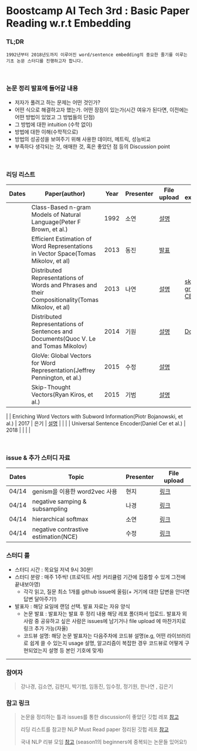 # Boostcamp AI Tech 3rd : Basic Paper Reading w.r.t Embedding
### TL;DR
```
1992년부터 2018년도까지 이루어진 word/sentence embedding의 중요한 줄기를 이루는 기초 논문 스터디를 진행하고자 합니다. 
```

<br/>

### 논문 정리 발표에 들어갈 내용
* 저자가 풀려고 하는 문제는 어떤 것인가?
* 어떤 식으로 해결하고자 했는가. 어떤 장점이 있는가(시간 여유가 된다면, 이전에는 어떤 방법이 있었고 그 방법들의 단점)
* 그 방법에 대한 intuition (수학 없이)
* 방법에 대한 이해(수학적으로)
* 방법의 성공성을 보여주기 위해 사용한 데이터, 메트릭, 성능비교
* 부족하다 생각되는 것, 애매한 것, 혹은 좋았던 점 등의 Discussion point

<br/>

### 리딩 리스트

| Dates | Paper(author)                                                                                     | Year | Presenter | File upload | Code explained |
|-------|---------------------------------------------------------------------------------------------------|------|-----------|-------------|----------------|
|       | Class-Based n-gram Models of Natural Language(Peter F Brown, et al.)                              | 1992 |   소연   |    [설명](https://docs.google.com/presentation/d/1BFrCpcl7GxT3iiqGXajjYAZbsEAjUslhtbkBlQau8AE/edit?usp=sharing)         |           |   
|       | Efficient Estimation of Word Representations in Vector Space(Tomas Mikolov, et al)                | 2013 |    동진       |    [발표](https://github.com/kimcando/BoostcampAITech3-PaperReading-Embedding/files/8284506/default.pptx)         |                |
|       | Distributed Representations of Words and Phrases and their Compositionality(Tomas Mikolov, et al) | 2013 |   나연   |   [설명](https://wry-silence-4ef.notion.site/Distributed-Representations-of-Words-and-Phrases-and-their-Compositionality-95186fac1ee641359589c2a92267ef29)  |   [skip-gram](https://github.com/kimcando/BoostcampAITech3-PaperReading-Embedding/tree/main/materials/skip-gram), [CBOW](https://github.com/kimcando/BoostcampAITech3-PaperReading-Embedding/tree/main/materials/cbow)          |
|       | Distributed Representations of Sentences and Documents(Quoc V. Le and Tomas Mikolov)               | 2014 |   기원   |  [설명](https://catnip-pelican-5b8.notion.site/DOC2VEC-72913173f6484646a7873add95e24195)           | [Doc2Vec](https://github.com/cbowdon/doc2vec-pytorch)               |  
|       | GloVe: Global Vectors for Word Representation(Jeffrey Pennington, et al.)                         | 2015 |   수정     |   [설명](https://drive.google.com/file/d/1rtp6bg8_HQh8kRSmlSoZqGAI3jr764-H/view?usp=sharing)          |                |
|       | Skip-Thought Vectors(Ryan Kiros, et al.)                                                          | 2015 |     기범   |      [설명](https://github.com/cow-coding/Machine-Learning-Paper-Review-and-Implementation/raw/main/presentation/skip-thought_vector.pptx)       |                |

|       | Enriching Word Vectors with Subword Information(Piotr Bojanowski, et al.)                         | 2017 |    은기    |    [설명](https://github.com/kimcando/BoostcampAITech3-PaperReading-Embedding/files/8632803/FastText._.pptx)        |                |
|       | Universal Sentence Encoder(Daniel Cer et al.)                                                     | 2018 |           |             |                |

<br/>

### issue & 추가 스터디 자료

| Dates | Topic              | Presenter | File upload  |
|-------|--------------------|-----------|-------------|
|04/14  | genism을 이용한 word2vec 사용 | 현지 |[링크](https://drive.google.com/file/d/1EMRV7neUNTV1A2r3lOWcbHdAf21-5olz/view?usp=sharing)|
|04/14  | negative samping & subsampling | 나경 | [링크](https://angiekang.tistory.com/31)|
|04/14  | hierarchical softmax | 소연 | [링크](https://github.com/kimcando/BoostcampAITech3-PaperReading-Embedding/blob/main/materials/hierarchical_softmax.pdf)|
|04/14  | negative contrastive estimation(NCE) | 수정| [링크](https://drive.google.com/file/d/1JZv107HqzXtO3klmqE_-IkMsdFG9J1Pc/view?usp=sharing) |

### 스터디 룰
* 스터디 시간 : 목요일 저녁 9시 30분! 
* 스터디 분량 : 매주 1주씩! (프로덕트 서빙 커리큘럼 기간에 집중할 수 있게 그전에 끝내보아영)
    * 각각 읽고, 질문 최소 1개를 github issue에 올림(+ 거기에 대한 답변을 안다면 답변 달아주기!)
* 발표자 : 해당 요일에 랜덤 선택. 발표 자료는 자유 양식
    * 논문 발표 : 발표자는 발표 후 정리 내용 해당 레포 폴더파서 업로드. 발표자 외 사람 중 공유하고 싶은 사람은 issues에 남기거나 file upload 에 마찬가지로 링크 추가 가능(자율)
    * 코드뷰 설명: 해당 논문 발표자는 다음주차에 코드뷰 설명(e.g, 어떤 라이브러리로 쉽게 쓸 수 있는지 usage 설명, 알고리즘이 복잡한 경우 코드뷰로 어떻게 구현되었는지 설명 등 본인 기호에 맞게)


---

### 참여자
> 강나경, 김소연, 김현지, 박기범, 임동진, 임수정, 정기원, 한나연 , 김은기

### 참고 링크
> 논문을 정리하는 틀과 issues를 통한 discussion이 좋았던 깃헙 레포 [참고](https://github.com/eubinecto/k4ji_ai/issues)
> 
> 리딩 리스트를 참고한 NLP Must Read paper 정리된 깃헙 레포 [참고](https://github.com/mhagiwara/100-nlp-papers)
> 
> 국내 NLP 리뷰 모임 [참고](https://github.com/jiphyeonjeon) (season1의 beginners에 중복되는 논문들 있어요!)
    
<!-- <details>
    <summary>기본 룰</summary>
    Foldable Content[enter image description here][1]
</details> -->
